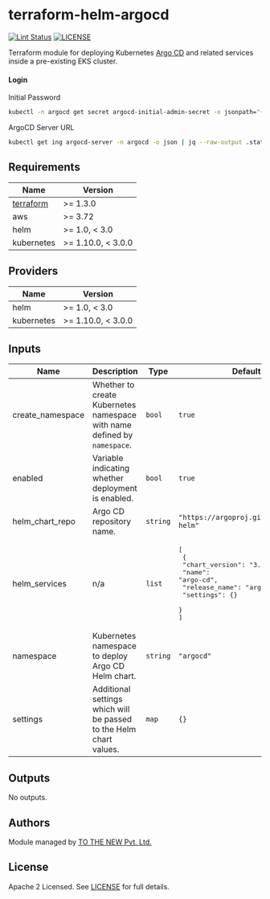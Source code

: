 # terraform-helm-argocd

[![Lint Status](https://github.com/tothenew/terraform-aws-template/workflows/Lint/badge.svg)](https://github.com/tothenew/terraform-aws-template/actions)
[![LICENSE](https://img.shields.io/github/license/tothenew/terraform-aws-template)](https://github.com/tothenew/terraform-aws-template/blob/master/LICENSE)

Terraform module for deploying Kubernetes [Argo CD](https://argoproj.github.io/argo-cd/) and related services inside a pre-existing EKS cluster.

#### Login

Initial Password
```bash
kubectl -n argocd get secret argocd-initial-admin-secret -o jsonpath="{.data.password}" | base64 -d
```

ArgoCD Server URL
```bash
kubectl get ing argocd-server -n argocd -o json | jq --raw-output .status.loadBalancer.ingress[0].hostname
```

<!-- BEGIN_TF_DOCS -->
## Requirements

| Name | Version |
|------|---------|
| <a name="requirement_terraform"></a> [terraform](#requirement\_terraform) | >= 1.3.0 |
| aws | >= 3.72 |
| helm | >= 1.0, < 3.0 |
| kubernetes | >= 1.10.0, < 3.0.0 |

## Providers

| Name | Version |
|------|---------|
| helm | >= 1.0, < 3.0 |
| kubernetes | >= 1.10.0, < 3.0.0 |

## Inputs

| Name | Description | Type | Default | Required |
|------|-------------|------|---------|:--------:|
| create\_namespace | Whether to create Kubernetes namespace with name defined by `namespace`. | `bool` | `true` | no |
| enabled | Variable indicating whether deployment is enabled. | `bool` | `true` | no |
| helm\_chart\_repo | Argo CD repository name. | `string` | `"https://argoproj.github.io/argo-helm"` | no |
| helm\_services | n/a | `list` | <pre>[<br>  {<br>    "chart_version": "3.26.12",<br>    "name": "argo-cd",<br>    "release_name": "argo-cd",<br>    "settings": {}<br>  }<br>]</pre> | no |
| namespace | Kubernetes namespace to deploy Argo CD Helm chart. | `string` | `"argocd"` | no |
| settings | Additional settings which will be passed to the Helm chart values. | `map` | `{}` | no |

## Outputs

No outputs.
<!-- END_TF_DOCS -->

## Authors

Module managed by [TO THE NEW Pvt. Ltd.](https://github.com/tothenew)

## License

Apache 2 Licensed. See [LICENSE](https://github.com/tothenew/terraform-aws-template/blob/main/LICENSE) for full details.
